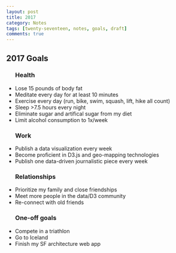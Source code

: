 ```yaml
---
layout: post
title: 2017
category: Notes
tags: [twenty-seventeen, notes, goals, draft]
comments: true
---
```


<h2>2017 Goals</h2>

<ul><h3>Health</h3>
  <li>Lose 15 pounds of body fat</li>
  <li>Meditate every day for at least 10 minutes</li>
  <li>Exercise every day (run, bike, swim, squash, lift, hike all count)</li>
  <li>Sleep >7.5 hours every night</li>
  <li>Eliminate sugar and artifical sugar from my diet</li>
  <li>Limit alcohol consumption to 1x/week</li>
</ul>

<ul><h3>Work</h3>
  <li>Publish a data visualization every week</li>
  <li>Become proficient in D3.js and geo-mapping technologies</li>
  <li>Publish one data-driven journalistic piece every week</li>
</ul>

<ul><h3>Relationships</h3>
  <li>Prioritize my family and close friendships</li>
  <li>Meet more people in the data/D3 community</li>
  <li>Re-connect with old friends</li>
</ul>

<ul><h3>One-off goals</h3>
<li>Compete in a triathlon</li>
<li>Go to Iceland</li>
<li>Finish my SF architecture web app</li>
</ul>
